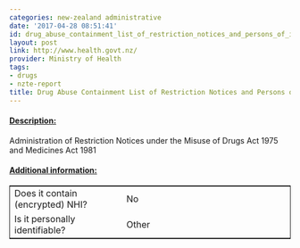 ```yaml
---
categories: new-zealand administrative
date: '2017-04-28 08:51:41'
id: drug_abuse_containment_list_of_restriction_notices_and_persons_of_interest
layout: post
link: http://www.health.govt.nz/
provider: Ministry of Health
tags:
- drugs
- nzte-report
title: Drug Abuse Containment List of Restriction Notices and Persons of Interest
---
```



 <h4> <u>Description:</u> </h4>
Administration of Restriction Notices under the Misuse of Drugs Act 1975 and Medicines Act 1981
 <h4> <u>Additional information:</u> </h4>
 <table style="border: 1px solid">
 <tr> <td width="40%"> Does it contain (encrypted) NHI? </td> <td>No</td> </tr>
 <tr> <td width="40%"> Is it personally identifiable? </td> <td>Other</td> </tr>
 </table>